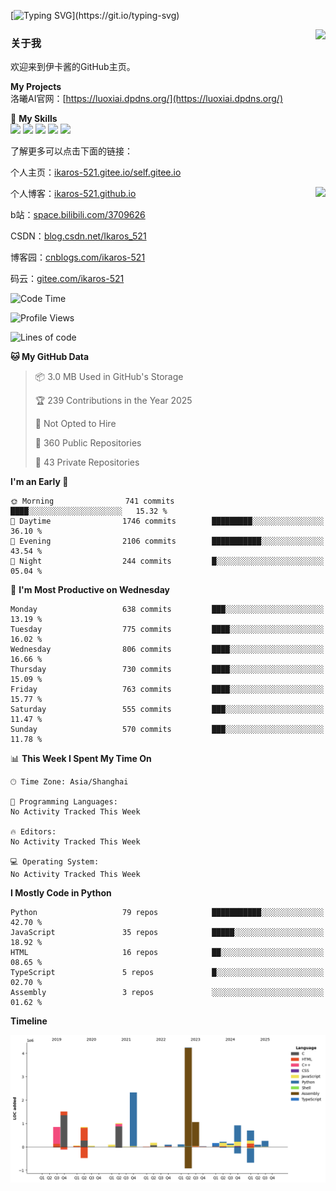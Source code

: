 [![Typing SVG](https://readme-typing-svg.herokuapp.com?size=25&duration=3000&color=8C43EA&vCenter=true&width=200&height=40&lines=Hi+Welcome+%F0%9F%91%8B%F0%9F%8F%BB;I'm+Love丶伊卡洛斯~~)](https://git.io/typing-svg)

<a href="#">
  <img align="right" src="https://github-readme-stats.vercel.app/api?username=Ikaros-521&count_private=true&show_icons=true&bg_color=15,f2f7fd,E0EAFC" />
</a>

### 关于我

欢迎来到伊卡酱的GitHub主页。

**My Projects**  
洛曦AI官网：[https://luoxiai.dpdns.org/](https://luoxiai.dpdns.org/)  

🌟 **My Skills**  
![](https://img.shields.io/badge/-C-A8B9CC?style=flat-square&logo=C&logoColor=fff)
![](https://img.shields.io/badge/-Python-3776AB?style=flat-square&logo=Python&logoColor=fff)
![](https://img.shields.io/badge/-JavaScript-F7DF1E?style=flat-square&logo=JavaScript&logoColor=fff)
![](https://img.shields.io/badge/-C++-00599C?style=flat-square&logo=Cpp&logoColor=fff)
![](https://img.shields.io/badge/-Linux-000000?style=flat-square&logo=Linux&logoColor=fff)

了解更多可以点击下面的链接：  

个人主页：[ikaros-521.gitee.io/self.gitee.io](https://ikaros-521.gitee.io/self.gitee.io/)  

<img align='right' src="https://github.com/Ikaros-521/Ikaros-521/assets/40910637/3a5e50bc-91dc-4aa5-b7a0-8b27ad1c2b33" height="330">

个人博客：[ikaros-521.github.io](https://ikaros-521.github.io/)  

b站：[space.bilibili.com/3709626](https://space.bilibili.com/3709626)  

CSDN：[blog.csdn.net/Ikaros_521](https://blog.csdn.net/Ikaros_521)  

博客园：[cnblogs.com/ikaros-521](https://www.cnblogs.com/ikaros-521)  

码云：[gitee.com/ikaros-521](https://gitee.com/ikaros-521)  


<!--START_SECTION:waka-->
![Code Time](http://img.shields.io/badge/Code%20Time-2%2C461%20hrs%2026%20mins-blue)

![Profile Views](http://img.shields.io/badge/Profile%20Views-2-blue)

![Lines of code](https://img.shields.io/badge/From%20Hello%20World%20I%27ve%20Written-14.9%20million%20lines%20of%20code-blue)

**🐱 My GitHub Data** 

> 📦 3.0 MB Used in GitHub's Storage 
 > 
> 🏆 239 Contributions in the Year 2025
 > 
> 🚫 Not Opted to Hire
 > 
> 📜 360 Public Repositories 
 > 
> 🔑 43 Private Repositories 
 > 
**I'm an Early 🐤** 

```text
🌞 Morning                741 commits         ████░░░░░░░░░░░░░░░░░░░░░   15.32 % 
🌆 Daytime                1746 commits        █████████░░░░░░░░░░░░░░░░   36.10 % 
🌃 Evening                2106 commits        ███████████░░░░░░░░░░░░░░   43.54 % 
🌙 Night                  244 commits         █░░░░░░░░░░░░░░░░░░░░░░░░   05.04 % 
```
📅 **I'm Most Productive on Wednesday** 

```text
Monday                   638 commits         ███░░░░░░░░░░░░░░░░░░░░░░   13.19 % 
Tuesday                  775 commits         ████░░░░░░░░░░░░░░░░░░░░░   16.02 % 
Wednesday                806 commits         ████░░░░░░░░░░░░░░░░░░░░░   16.66 % 
Thursday                 730 commits         ████░░░░░░░░░░░░░░░░░░░░░   15.09 % 
Friday                   763 commits         ████░░░░░░░░░░░░░░░░░░░░░   15.77 % 
Saturday                 555 commits         ███░░░░░░░░░░░░░░░░░░░░░░   11.47 % 
Sunday                   570 commits         ███░░░░░░░░░░░░░░░░░░░░░░   11.78 % 
```


📊 **This Week I Spent My Time On** 

```text
🕑︎ Time Zone: Asia/Shanghai

💬 Programming Languages: 
No Activity Tracked This Week

🔥 Editors: 
No Activity Tracked This Week

💻 Operating System: 
No Activity Tracked This Week
```

**I Mostly Code in Python** 

```text
Python                   79 repos            ███████████░░░░░░░░░░░░░░   42.70 % 
JavaScript               35 repos            █████░░░░░░░░░░░░░░░░░░░░   18.92 % 
HTML                     16 repos            ██░░░░░░░░░░░░░░░░░░░░░░░   08.65 % 
TypeScript               5 repos             █░░░░░░░░░░░░░░░░░░░░░░░░   02.70 % 
Assembly                 3 repos             ░░░░░░░░░░░░░░░░░░░░░░░░░   01.62 % 
```



**Timeline**

![Lines of Code chart](https://raw.githubusercontent.com/Ikaros-521/Ikaros-521/main/assets/bar_graph.png)


<!--END_SECTION:waka-->


<!--
**Ikaros-521/Ikaros-521** is a ✨ _special_ ✨ repository because its `README.md` (this file) appears on your GitHub profile.

Here are some ideas to get you started:

- 🔭 I’m currently working on ...
- 🌱 I’m currently learning ...
- 👯 I’m looking to collaborate on ...
- 🤔 I’m looking for help with ...
- 💬 Ask me about ...
- 📫 How to reach me: ...
- 😄 Pronouns: ...
- ⚡ Fun fact: ...
-->

